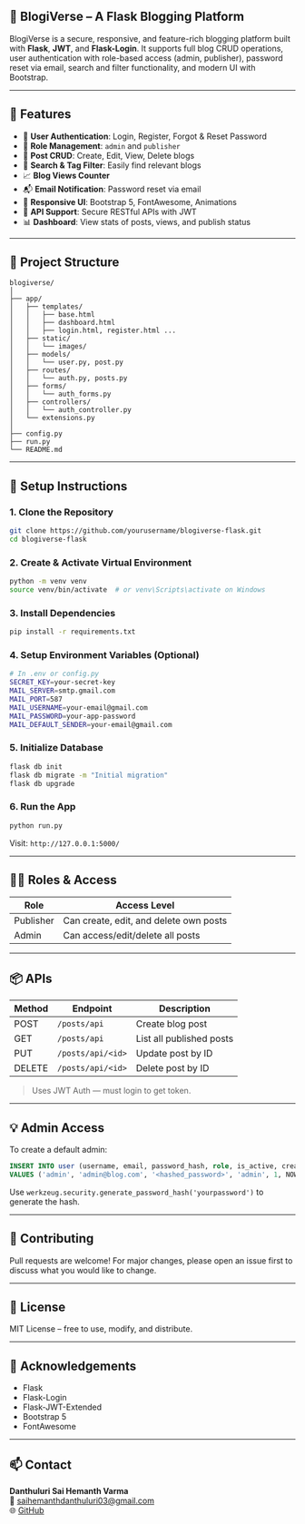 
## 📝 BlogiVerse – A Flask Blogging Platform

BlogiVerse is a secure, responsive, and feature-rich blogging platform built with **Flask**, **JWT**, and **Flask-Login**. It supports full blog CRUD operations, user authentication with role-based access (admin, publisher), password reset via email, search and filter functionality, and modern UI with Bootstrap.

---

## 🚀 Features

- 🔐 **User Authentication**: Login, Register, Forgot & Reset Password
- 👥 **Role Management**: `admin` and `publisher`
- 📝 **Post CRUD**: Create, Edit, View, Delete blogs
- 📌 **Search & Tag Filter**: Easily find relevant blogs
- 📈 **Blog Views Counter**
- 📬 **Email Notification**: Password reset via email
- 🎨 **Responsive UI**: Bootstrap 5, FontAwesome, Animations
- 🧪 **API Support**: Secure RESTful APIs with JWT
- 📊 **Dashboard**: View stats of posts, views, and publish status

---

## 📁 Project Structure

```
blogiverse/
│
├── app/
│   ├── templates/
│   │   ├── base.html
│   │   ├── dashboard.html
│   │   ├── login.html, register.html ...
│   ├── static/
│   │   └── images/
│   ├── models/
│   │   └── user.py, post.py
│   ├── routes/
│   │   └── auth.py, posts.py
│   ├── forms/
│   │   └── auth_forms.py
│   ├── controllers/
│   │   └── auth_controller.py
│   └── extensions.py
│
├── config.py
├── run.py
└── README.md
```

---

## 🔧 Setup Instructions

### 1. Clone the Repository

```bash
git clone https://github.com/yourusername/blogiverse-flask.git
cd blogiverse-flask
```

### 2. Create & Activate Virtual Environment

```bash
python -m venv venv
source venv/bin/activate  # or venv\Scripts\activate on Windows
```

### 3. Install Dependencies

```bash
pip install -r requirements.txt
```

### 4. Setup Environment Variables (Optional)

```bash
# In .env or config.py
SECRET_KEY=your-secret-key
MAIL_SERVER=smtp.gmail.com
MAIL_PORT=587
MAIL_USERNAME=your-email@gmail.com
MAIL_PASSWORD=your-app-password
MAIL_DEFAULT_SENDER=your-email@gmail.com
```

### 5. Initialize Database

```bash
flask db init
flask db migrate -m "Initial migration"
flask db upgrade
```

### 6. Run the App

```bash
python run.py
```

Visit: `http://127.0.0.1:5000/`

---

## 🧑‍💻 Roles & Access

| Role       | Access Level                     |
|------------|----------------------------------|
| Publisher  | Can create, edit, and delete own posts |
| Admin      | Can access/edit/delete all posts |

---

## 📦 APIs

| Method | Endpoint             | Description              |
|--------|----------------------|--------------------------|
| POST   | `/posts/api`         | Create blog post         |
| GET    | `/posts/api`         | List all published posts |
| PUT    | `/posts/api/<id>`    | Update post by ID        |
| DELETE | `/posts/api/<id>`    | Delete post by ID        |

> Uses JWT Auth — must login to get token.

---

## 💡 Admin Access

To create a default admin:

```sql
INSERT INTO user (username, email, password_hash, role, is_active, created_at)
VALUES ('admin', 'admin@blog.com', '<hashed_password>', 'admin', 1, NOW());
```

Use `werkzeug.security.generate_password_hash('yourpassword')` to generate the hash.

---

## 🤝 Contributing

Pull requests are welcome! For major changes, please open an issue first to discuss what you would like to change.

---

## 📃 License

MIT License – free to use, modify, and distribute.

---

## 🧠 Acknowledgements

- Flask
- Flask-Login
- Flask-JWT-Extended
- Bootstrap 5
- FontAwesome

---

## 📫 Contact

**Danthuluri Sai Hemanth Varma**  
📧 [saihemanthdanthuluri03@gmail.com](mailto:saihemanthdanthuluri03@gmail.com)  
🌐 [GitHub](https://github.com/danthulurisaihemanth)
